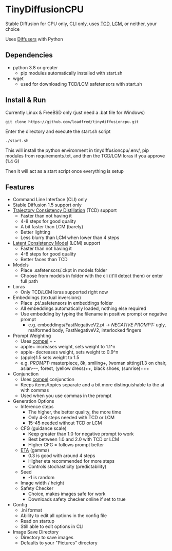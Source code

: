 # TinyDiffusionCPU
Stable Diffusion for CPU only, CLI only, uses [TCD](https://github.com/jabir-zheng/TCD), [LCM](https://github.com/luosiallen/latent-consistency-model), or neither, your choice

Uses [Diffusers](https://huggingface.co/docs/diffusers/tutorials/tutorial_overview) with Python

## Dependencies
- python 3.8 or greater
  - pip modules automatically installed with start.sh
- wget
  - used for downloading TCD/LCM safetensors with start.sh
 
## Install & Run
Currently Linux & FreeBSD only (just need a .bat file for Windows)

`git clone https://github.com/loadfred/tinydiffusioncpu.git`

Enter the directory and execute the start.sh script

`./start.sh`

This will install the python environment in tinydiffusioncpu/.env/, pip modules from requirements.txt, and then the TCD/LCM loras if you approve (1.4 G)

Then it will act as a start script once everything is setup

## Features
- Command Line Interface (CLI) only
- Stable Diffusion 1.5 support only
- [Trajectory Consistency Distillation](https://github.com/jabir-zheng/TCD) (TCD) support
  - Faster than not having it
  - 4-8 steps for good quality
  - A bit faster than LCM (barely)
  - Better lighting
  - Less blurry than LCM when lower than 4 steps
- [Latent Consistency Model](https://github.com/luosiallen/latent-consistency-model) (LCM) support
  - Faster than not having it
  - 4-8 steps for good quality
  - Better faces than TCD
- Models
  - Place .safetensors/.ckpt in models folder
  - Choose from models in folder with the cli (it'll detect them) or enter full path
- Loras
  - Only TCD/LCM loras supported right now
- Embeddings (textual inversions)
  - Place .pt/.safetensors in embeddings folder
  - All embeddings automatically loaded, nothing else required
  - Use embedding by typing the filename in positive prompt or negative prompt
    - e.g. embeddings/FastNegativeV2.pt -> *NEGATIVE PROMPT:* ugly, malformed body, FastNegativeV2, interlocked fingers
- Prompt Weighting
  - Uses [compel](https://github.com/damian0815/compel/blob/main/doc/syntax.md#weighting) + -
  - apple+ increases weight, sets weight to 1.1^n
  - apple- decreases weight, sets weight to 0.9^n
  - (apple)1.5 sets weight to 1.5
  - e.g. *PROMPT:* masterpiece, 8k, smiling+, (woman sitting)1.3 on chair, asian---, forest, (yellow dress)++, black shoes, (sunrise)+++
- Conjunction
  - Uses [compel](https://github.com/damian0815/compel/blob/main/doc/syntax.md#conjunction) conjunction
  - Keeps items/topics separate and a bit more distinguishable to the ai with commas
  - Used when you use commas in the prompt
- Generation Options
  - Inference steps
    - The higher, the better quality, the more time
    - Only 4-8 steps needed with TCD or LCM
    - 15-45 needed without TCD or LCM
  - CFG (guidance scale)
    - Keep greater than 1.0 for negative prompt to work
    - Best between 1.0 and 2.0 with TCD or LCM
    - Higher CFG = follows prompt better
  - [ETA](https://github.com/jabir-zheng/TCD?tab=readme-ov-file#text-to-image-generation) (gamma)
    - 0.3 is good with around 4 steps
    - Higher eta recommended for more steps
    - Controls stochasticity (predictability)
  - Seed
    - -1 is random
  - Image width / height
  - Safety Checker
    - Choice, makes images safe for work
    - Downloads safety checker online if set to true
- Config
  - .ini format
  - Ability to edit all options in the config file
  - Read on startup
  - Still able to edit options in CLI
- Image Save Directory
  - Directory to save images
  - Defaults to your "Pictures" directory
